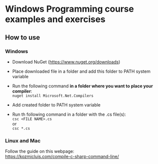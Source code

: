 # Windows Programming course examples and exercises

## How to use

### Windows

- Download NuGet (https://www.nuget.org/downloads)

- Place downloaded file in a folder and add this folder to PATH system variable

- Run the following command **in a folder where you want to place your compiler**:<br>
    `nuget install Microsoft.Net.Compilers`

- Add created folder to PATH system variable

- Run th following command in a folder with the .cs file(s):<br>
    `csc <FILE NAME>.cs`
    <br>or<br>
    `csc *.cs`

### Linux and Mac

Follow the guide on this webpage:<br>
https://kozmicluis.com/compile-c-sharp-command-line/